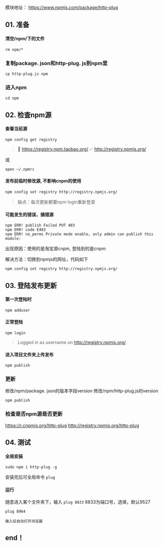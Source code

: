 
模块地址：
https://www.npmjs.com/package/http-plug


## 01. 准备

#### 清空/npm/下的文件

``` 
rm npm/*
```

### 复制package. json和http-plug. js到npm里

``` 
cp http-plug.js npm
```

### 进入npm

``` 
cd npm
```

## 02. 检查npm源

#### 查看当前源

``` 
npm config get registry
```
> 🚫  https://registry.npm.taobao.org/
> ✅  http://registry.npmjs.org/

或

``` 
open ~/.npmrc
```

#### 发布前临时修改源, 不影响cnpm的使用

``` 
npm config set registry http://registry.npmjs.org/
```
> 缺点：每次更新都要npm login重新登录

#### 可能发生的错误，搞错源

``` 
npm ERR! publish Failed PUT 403
npm ERR! code E403
npm ERR! no_perms Private mode enable, only admin can publish this module:
```

出现原因：使用的是淘宝源cnpm, 登陆到的是cnpm

解决方法：切换到npmjs的网址，代码如下

``` 
npm config set registry http://registry.npmjs.org/
```

## 03. 登陆发布更新

#### 第一次登陆时

``` 
npm adduser
```

#### 正常登陆

``` 
npm login
```
> Logged in as username on http://registry.npmjs.org/.
#### 进入项目文件夹上传发布

``` 
npm publish
```

### 更新

修改/npm/package. json的版本字段version
修改/npm/http-plug.js的version

``` 
npm publish
```

### 检查是否npm源是否更新

https://r.cnpmjs.org/http-plug
http://registry.npmjs.org/http-plug

## 04. 测试

#### 全局安装

``` 
sudo npm i http-plug -g
```

安装完后可全局命令 `plug` 

#### 运行

随意进入某个文件夹下，输入 `plug 8833` 8833为端口号，选填，默认9527

``` 
plug 8964
```

```
输入后自动打开浏览器
``` 

## end！
